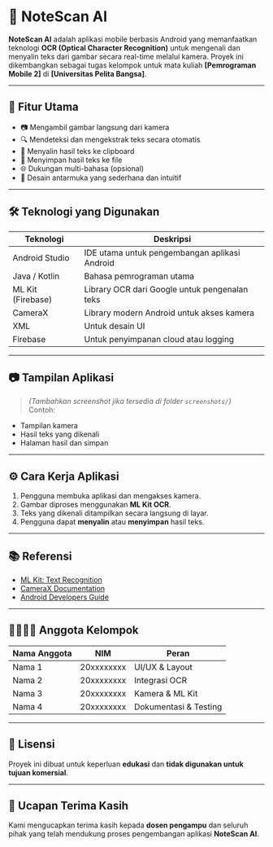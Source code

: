 # 📱 NoteScan AI

**NoteScan AI** adalah aplikasi mobile berbasis Android yang memanfaatkan teknologi **OCR (Optical Character Recognition)** untuk mengenali dan menyalin teks dari gambar secara real-time melalui kamera. Proyek ini dikembangkan sebagai tugas kelompok untuk mata kuliah **[Pemrograman Mobile 2]** di **[Universitas Pelita Bangsa]**.

---

## 🚀 Fitur Utama

- 📷 Mengambil gambar langsung dari kamera
- 🔍 Mendeteksi dan mengekstrak teks secara otomatis
- 📝 Menyalin hasil teks ke clipboard
- 💾 Menyimpan hasil teks ke file
- 🌐 Dukungan multi-bahasa (opsional)
- 🎨 Desain antarmuka yang sederhana dan intuitif

---

## 🛠️ Teknologi yang Digunakan

| Teknologi         | Deskripsi                                     |
| ----------------- | --------------------------------------------- |
| Android Studio    | IDE utama untuk pengembangan aplikasi Android |
| Java / Kotlin     | Bahasa pemrograman utama                      |
| ML Kit (Firebase) | Library OCR dari Google untuk pengenalan teks |
| CameraX           | Library modern Android untuk akses kamera     |
| XML               | Untuk desain UI                               |
| Firebase          | Untuk penyimpanan cloud atau logging          |

---

## 📷 Tampilan Aplikasi

> _(Tambahkan screenshot jika tersedia di folder `screenshots/`)_  
> Contoh:

- Tampilan kamera
- Hasil teks yang dikenali
- Halaman hasil dan simpan

---

## ⚙️ Cara Kerja Aplikasi

1. Pengguna membuka aplikasi dan mengakses kamera.
2. Gambar diproses menggunakan **ML Kit OCR**.
3. Teks yang dikenali ditampilkan secara langsung di layar.
4. Pengguna dapat **menyalin** atau **menyimpan** hasil teks.

---

## 📚 Referensi

- [ML Kit: Text Recognition](https://developers.google.com/ml-kit/vision/text-recognition)
- [CameraX Documentation](https://developer.android.com/training/camerax)
- [Android Developers Guide](https://developer.android.com/guide)

---

## 👨‍👩‍👧‍👦 Anggota Kelompok

| Nama Anggota | NIM        | Peran                 |
| ------------ | ---------- | --------------------- |
| Nama 1       | 20xxxxxxxx | UI/UX & Layout        |
| Nama 2       | 20xxxxxxxx | Integrasi OCR         |
| Nama 3       | 20xxxxxxxx | Kamera & ML Kit       |
| Nama 4       | 20xxxxxxxx | Dokumentasi & Testing |

---

## 📄 Lisensi

Proyek ini dibuat untuk keperluan **edukasi** dan **tidak digunakan untuk tujuan komersial**.

---

## 🙏 Ucapan Terima Kasih

Kami mengucapkan terima kasih kepada **dosen pengampu** dan seluruh pihak yang telah mendukung proses pengembangan aplikasi **NoteScan AI**.
